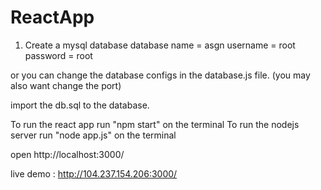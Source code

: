# ReactApp
1. Create a mysql database
  database name = asgn
  username = root
  password = root
  
  or you can change the database configs in the database.js file.
  (you may also want change the port)
  
  import the db.sql to the database.
  
To run the react app run "npm start" on the terminal
To run the nodejs server run "node app.js" on the terminal

open http://localhost:3000/

live demo : http://104.237.154.206:3000/

